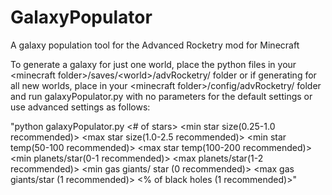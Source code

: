 # GalaxyPopulator
A galaxy population tool for the Advanced Rocketry mod for Minecraft

To generate a galaxy for just one world, place the python files in your \<minecraft folder\>/saves/\<world\>/advRocketry/ folder or if generating for all new worlds, place in your \<minecraft folder\>/config/advRocketry/ folder and run galaxyPopulator.py with no parameters for the default settings or use advanced settings as follows:

"python galaxyPopulator.py <# of stars> <min star size(0.25-1.0 recommended)> <max star size(1.0-2.5 recommended)> <min star temp(50-100 recommended)> <max star temp(100-200 recommended)> <min planets/star(0-1 recommended)> <max planets/star(1-2 recommended)> <min gas giants/ star (0 recommended)> <max gas giants/star (1 recommended)> <% of black holes (1 recommended)>"
